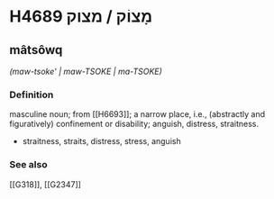 # H4689 מָצוֹק / מצוק

## mâtsôwq

_(maw-tsoke' | maw-TSOKE | ma-TSOKE)_

### Definition

masculine noun; from [[H6693]]; a narrow place, i.e., (abstractly and figuratively) confinement or disability; anguish, distress, straitness.

- straitness, straits, distress, stress, anguish
### See also

[[G318]], [[G2347]]

